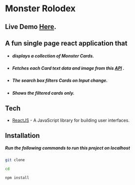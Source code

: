 Monster Rolodex 
==============================

## Live Demo [Here].
## A fun single page react application that
- ##### displays a collection of Monster Cards.
- ##### Fetches each Card text data and image from this [API] .
- ##### The search box filters Cards on Input change.
- ##### Shows the filtered cards only.


## Tech
- [ReactJS] - A JavaScript library for building user interfaces.


## Installation
##### Run the following commands to run this project on localhost

```sh
git clone 
```
```sh
cd  
```
```sh
npm install
```



   [API]: <http://jsonplaceholder.typicode.com/users>
   [Here]: <https://tbm-mahi.github.io/REACTApp_monster_rolodex/>
   [ReactJS]: <https://reactjs.org/>
